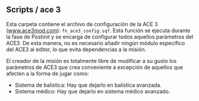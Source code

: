## Scripts / ace 3

Esta carpeta contiene el archivo de configuración de la ACE 3 (www.ace3mod.com): `fn_ace3_config.sqf`. Esta función se ejecuta durante la fase de Postinit y se encarga de configurar todos aquellos parámetros del ACE3. De esta manera, no es necesario añadir ningún módulo específico del ACE3 al editor, lo que evita dependencias a la misión.

El creador de la misión es totalmente libre de modificar a su gusto los parámetros de ACE3 que crea conveniente a excepción de aquellos que afecten a la forma de jugar como:
* Sistema de balística: Hay que dejarlo en balística avanzada.
* Sistema médico: Hay que dejarlo en sistema médico avanzado.